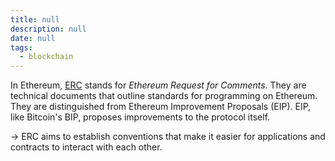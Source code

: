 ```yaml
---
title: null
description: null
date: null
tags:
  - blockchain
---
```


In Ethereum, [ERC](https://academy.binance.com/vi/articles/an-introduction-to-erc-20-tokens) stands for _Ethereum Request for Comments_. They are technical documents that outline standards for programming on Ethereum. They are distinguished from Ethereum Improvement Proposals (EIP). EIP, like Bitcoin's BIP, proposes improvements to the protocol itself.

-> ERC aims to establish conventions that make it easier for applications and contracts to interact with each other.
